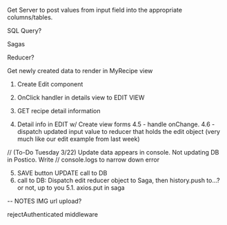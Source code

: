 <!-- POST to-do list -->

Get Server to post values from input field into the appropriate columns/tables.

SQL Query?

Sagas

Reducer?

Get newly created data to render in MyRecipe view

<!-- EDIT (UPDATE) to-do list -->

1. Create Edit component

2. OnClick handler in details view to EDIT VIEW

3. GET recipe detail information

4. Detail info in EDIT w/ Create view forms
   4.5 - handle onChange.
   4.6 - dispatch updated input value to reducer that holds the edit object (very much like our edit example from last week)

// (To-Do Tuesday 3/22) Update data appears in console. Not updating DB in Postico. Write // console.logs to narrow down error

5. SAVE button UPDATE call to DB
6. call to DB: Dispatch edit reducer object to Saga, then history.push to…? or not, up to you
   5.1. axios.put in saga

-- NOTES
IMG url upload?

rejectAuthenticated middleware
